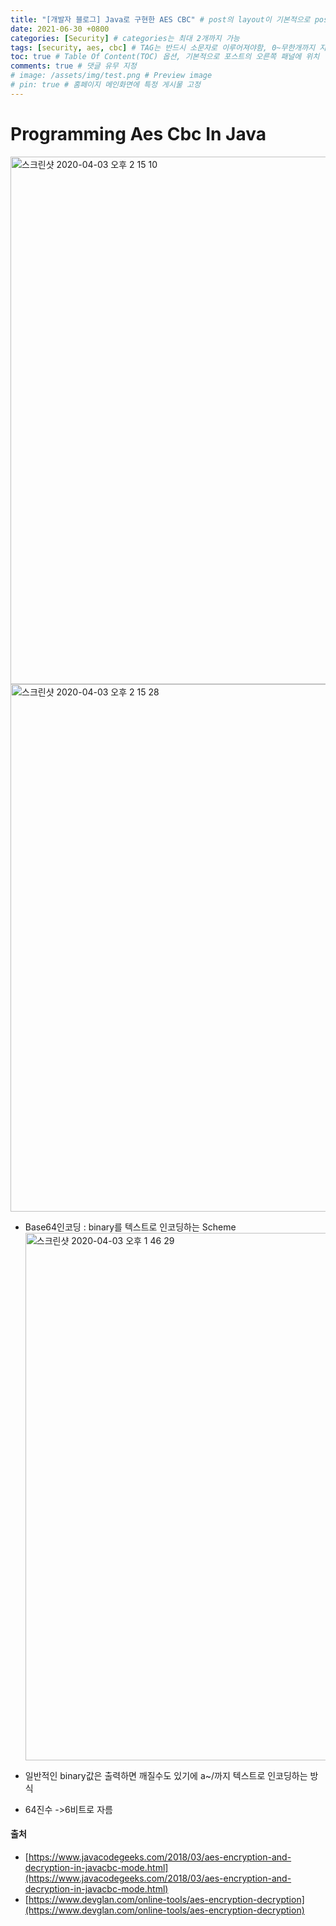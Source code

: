 ```yaml
---
title: "[개발자 블로그] Java로 구현한 AES CBC" # post의 layout이 기본적으로 post로 설정되어있어서 Front Matter에 따로 layout변수를 만들어 주지 않아도 됨
date: 2021-06-30 +0800
categories: [Security] # categories는 최대 2개까지 가능
tags: [security, aes, cbc] # TAG는 반드시 소문자로 이루어져야함, 0~무한개까지 지정 가능
toc: true # Table Of Content(TOC) 옵션, 기본적으로 포스트의 오른쪽 패널에 위치
comments: true # 댓글 유무 지정
# image: /assets/img/test.png # Preview image
# pin: true # 홈페이지 메인화면에 특정 게시물 고정
---
```


# Programming Aes Cbc In Java
<img width="844" alt="스크린샷 2020-04-03 오후 2 15 10" src="https://user-images.githubusercontent.com/44339530/78326500-89d21b80-75b5-11ea-9bef-9e903ec00fb5.png"><br>
<img width="844" alt="스크린샷 2020-04-03 오후 2 15 28" src="https://user-images.githubusercontent.com/44339530/78326512-935b8380-75b5-11ea-9e1a-13c060dc5714.png"><br>

- Base64인코딩 : binary를 텍스트로 인코딩하는 Scheme
<img width="844" alt="스크린샷 2020-04-03 오후 1 46 29" src="https://user-images.githubusercontent.com/44339530/78325051-876dc280-75b1-11ea-84e6-ba45b57b2476.png"><br>

- 일반적인 binary값은 출력하면 깨질수도 있기에 a~/까지 텍스트로 인코딩하는 방식<br>
- 64진수 ->6비트로 자름<br>

#### 출처 
- [https://www.javacodegeeks.com/2018/03/aes-encryption-and-decryption-in-javacbc-mode.html](https://www.javacodegeeks.com/2018/03/aes-encryption-and-decryption-in-javacbc-mode.html)
- [https://www.devglan.com/online-tools/aes-encryption-decryption](https://www.devglan.com/online-tools/aes-encryption-decryption)
